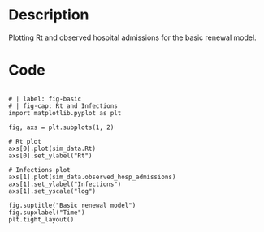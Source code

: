 # Description
Plotting Rt and observed hospital admissions for the basic renewal model.

# Code
```

# | label: fig-basic
# | fig-cap: Rt and Infections
import matplotlib.pyplot as plt

fig, axs = plt.subplots(1, 2)

# Rt plot
axs[0].plot(sim_data.Rt)
axs[0].set_ylabel("Rt")

# Infections plot
axs[1].plot(sim_data.observed_hosp_admissions)
axs[1].set_ylabel("Infections")
axs[1].set_yscale("log")

fig.suptitle("Basic renewal model")
fig.supxlabel("Time")
plt.tight_layout()

```
